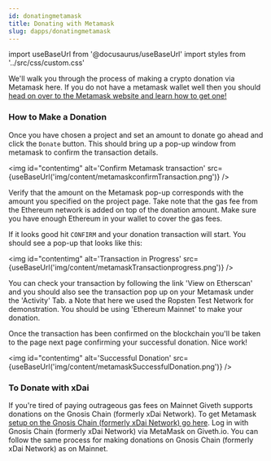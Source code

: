 ```yaml
---
id: donatingmetamask
title: Donating with Metamask
slug: dapps/donatingmetamask
---
```

import useBaseUrl from '@docusaurus/useBaseUrl'
import styles from '../src/css/custom.css'

We'll walk you through the process of making a crypto donation via Metamask here. If you do not have a metamask wallet well then you should [head on over to the Metamask website and learn how to get one!](https://metamask.zendesk.com/hc/en-us/articles/360015489531-Getting-Started-With-MetaMask)

### How to Make a Donation

 Once you have chosen a project and set an amount to donate go ahead and click the `Donate` button. This should bring up a pop-up window from metamask to confirm the transaction details.

 <img id="contentimg" alt='Confirm Metamask transaction' src={useBaseUrl('img/content/metamaskconfirmTransaction.png')} />

 Verify that the amount on the Metamask pop-up corresponds with the amount you specified on the project page. Take note that the gas fee from the Ethereum network is added on top of the donation amount. Make sure you have enough Ethereum in your wallet to cover the gas fees.

 If it looks good hit `CONFIRM` and your donation transaction will start. You should see a pop-up that looks like this:

 <img  id="contentimg" alt='Transaction in Progress' src={useBaseUrl('img/content/metamaskTransactionprogress.png')} />

 You can check your transaction by following the link 'View on Etherscan' and you should also see the transaction pop up on your Metamask under the 'Activity' Tab. a Note that here we used the Ropsten Test Network for demonstration. You should be using 'Ethereum Mainnet' to make your donation.

 Once the transaction has been confirmed on the blockchain you'll be taken to the page next page confirming your successful donation. Nice work!

 <img id="contentimg" alt='Successful Donation' src={useBaseUrl('img/content/metamaskSuccessfulDonation.png')} />

### To Donate with xDai
If you're tired of paying outrageous gas fees on Mainnet Giveth supports donations on the Gnosis Chain (formerly xDai Network). To get Metamask [setup on the Gnosis Chain (formerly xDai Network) go here](https://www.xdaichain.com/for-users/wallets/metamask/metamask-setup). Log in with Gnosis Chain (formerly xDai Network) via MetaMask on Giveth.io. You can follow the same process for making donations on Gnosis Chain (formerly xDai Network) as on Mainnet.
